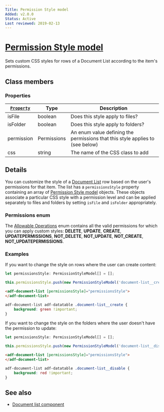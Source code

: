 ```yaml
---
Title: Permission Style model
Added: v2.0.0
Status: Active
Last reviewed: 2019-02-13
---
```


# [Permission Style model](../../../lib/content-services/src/lib/document-list/models/permissions-style.model.ts "Defined in permissions-style.model.ts")

Sets custom CSS styles for rows of a Document List according to the item's permissions.

## Class members

### Properties

| [`Property`](../../../lib/content-services/src/lib/content-metadata/interfaces/property.interface.ts) | Type | Description |
| ----------------------------------------------------------------------------------------------------- | ---- | ----------- |
| isFile | boolean | Does this style apply to files? |
| isFolder | boolean | Does this style apply to folders? |
| permission | Permissions | An enum value defining the permissions that this style applies to (see below) |
| css | string | The name of the CSS class to add |

## Details

You can customize the style of a [Document List](../components/document-list.component.md) row based on the user's
permissions for that item. The list has a `permissionsStyle` property containing an array of
[Permission Style model](permissions-style.model.md) objects. These objects associate a particular CSS style with a permission level
and can be applied separately to files and folders by setting `isFile` and `isFolder` appropriately.

### Permissions enum

The [Allowable Operations](https://github.com/Alfresco/alfresco-ng2-components/blob/development/lib/core/models/allowable-operations.enum.ts)
enum contains all the valid permissions for which you can apply custom styles: **DELETE**, **UPDATE**,
**CREATE**, **UPDATEPERMISSIONS**, **NOT_DELETE**, **NOT_UPDATE**, **NOT_CREATE**, **NOT_UPDATEPERMISSIONS**.

### Examples

If you want to change the style on rows where the user can create content: 

```ts
let permissionsStyle: PermissionStyleModel[] = [];

this.permissionsStyle.push(new PermissionStyleModel('document-list__create', AllowableOperationsEnum.CREATE));        
```

```html
<adf-document-list [permissionsStyle]="permissionsStyle">
</adf-document-list>
```

```css
adf-document-list adf-datatable .document-list__create {
    background: green !important;
}
```

If you want to change the style on the folders where the user doesn't have the permission to update: 

```ts
let permissionsStyle: PermissionStyleModel[] = [];

this.permissionsStyle.push(new PermissionStyleModel('document-list__disable', AllowableOperationsEnum.NOT_UPDATE, false, true));
```

```html
<adf-document-list [permissionsStyle]="permissionsStyle">
</adf-document-list>
```

```css
adf-document-list adf-datatable .document-list__disable {
    background: red !important;
}
```

## See also

-   [Document list component](../components/document-list.component.md)
